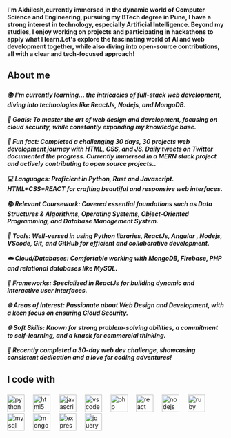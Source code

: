 ###

<h4 align="left">I'm Akhilesh,currently immersed in the dynamic world of Computer Science and Engineering, pursuing my BTech degree in Pune, I have a strong interest in technology, especially Artificial Intelligence. Beyond my studies, I enjoy working on projects and participating in hackathons to apply what I learn.Let's explore the fascinating world of AI and web development together, while also diving into open-source contributions, all with a clear and tech-focused approach!</h4>

###

<h2 align="left">About me</h2>

###

<h5 align="left">📚 I'm currently learning... the intricacies of full-stack web development, diving into technologies like ReactJs, Nodejs, and MongoDB.<br><br>🎯 Goals: To master the art of web design and development, focusing on cloud security, while constantly expanding my knowledge base.<br><br>🎲 Fun fact: Completed a challenging 30 days, 30 projects web development journey with HTML, CSS, and JS. Daily tweets on Twitter documented the progress. Currently immersed in a MERN stack project and actively contributing to open source projects..<br><br>💻 Languages: Proficient in Python, Rust and Javascript. HTML+CSS+REACT for crafting beautiful and responsive web interfaces.<br><br>📚 Relevant Coursework: Covered essential foundations such as Data Structures & Algorithms, Operating Systems, Object-Oriented Programming, and Database Management System.<br><br>🧰 Tools: Well-versed in using Python libraries, ReactJs, Angular , Nodejs, VScode, Git, and GitHub for efficient and collaborative development.<br><br>☁️ Cloud/Databases: Comfortable working with MongoDB, Firebase, PHP and relational databases like MySQL.<br><br>🤖 Frameworks: Specialized in ReactJs for building dynamic and interactive user interfaces.<br><br>🌐 Areas of Interest: Passionate about Web Design and Development, with a keen focus on ensuring Cloud Security.<br><br>🌐 Soft Skills: Known for strong problem-solving abilities, a commitment to self-learning, and a knack for commercial thinking.<br><br>🚀 Recently completed a 30-day web dev challenge, showcasing consistent dedication and a love for coding adventures!</h5>

###

<h2 align="left">I code with</h2>

###

<div align="left">
  <img src="https://cdn.jsdelivr.net/gh/devicons/devicon/icons/python/python-original.svg" height="40" alt="python logo"  />
  <img width="12" />
  <img src="https://cdn.jsdelivr.net/gh/devicons/devicon/icons/html5/html5-original.svg" height="40" alt="html5 logo"  />
  <img width="12" />
  <img src="https://cdn.jsdelivr.net/gh/devicons/devicon/icons/javascript/javascript-original.svg" height="40" alt="javascript logo"  />
  <img width="12" />
  <img src="https://cdn.jsdelivr.net/gh/devicons/devicon/icons/vscode/vscode-original.svg" height="40" alt="vscode logo"  />
  <img width="12" />
  <img src="https://cdn.jsdelivr.net/gh/devicons/devicon/icons/php/php-original.svg" height="40" alt="php logo"  />
  <img width="12" />
  <img src="https://cdn.jsdelivr.net/gh/devicons/devicon/icons/react/react-original.svg" height="40" alt="react logo"  />
  <img width="12" />
  <img src="https://cdn.jsdelivr.net/gh/devicons/devicon/icons/nodejs/nodejs-original.svg" height="40" alt="nodejs logo"  />
  <img width="12" />
  <img src="https://cdn.jsdelivr.net/gh/devicons/devicon/icons/ruby/ruby-original.svg" height="40" alt="ruby logo"  />
  <img width="12" />
  <img src="https://cdn.jsdelivr.net/gh/devicons/devicon/icons/mysql/mysql-original.svg" height="40" alt="mysql logo"  />
  <img width="12" />
  <img src="https://cdn.jsdelivr.net/gh/devicons/devicon/icons/mongodb/mongodb-original.svg" height="40" alt="mongodb logo"  />
  <img width="12" />
  <img src="https://cdn.jsdelivr.net/gh/devicons/devicon/icons/express/express-original.svg" height="40" alt="express logo"  />
  <img width="12" />
  <img src="https://cdn.jsdelivr.net/gh/devicons/devicon/icons/jquery/jquery-original.svg" height="40" alt="jquery logo"  />

</div>

###
